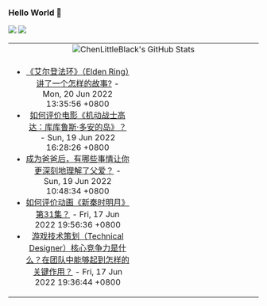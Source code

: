 ### Hello World 👋

[![](https://img.shields.io/badge/@ChenLittleBlack-1a6c81?style=flat&logo=java&logoColor=1a6c81&label=Java&colorA=ffffff)](https://www.java.com/)
[![](https://img.shields.io/badge/@ChenLittleBlack-41b883?style=flat&logo=vuedotjs&logoColor=41b883&label=Vue&colorA=ffffff)](https://cn.vuejs.org/)

<table>
<tr>
<td colspan="2" style="text-align: center;">
<img alt="ChenLittleBlack's GitHub Stats" src="https://github-readme-stats.vercel.app/api?username=ChenLittleBlack&show_icons=true&icon_color=CE1D2D&text_color=718096&bg_color=ffffff&hide_title=true" />
</td>
</tr>
<tr>
<td align="center" valign="middle">

<!-- START_SECTION:blog -->
* <a href='http://www.zhihu.com/question/517963071/answer/2425746560?utm_campaign=rss&utm_medium=rss&utm_source=rss&utm_content=title' target='_blank'>《艾尔登法环》（Elden Ring）讲了一个怎样的故事?</a> - Mon, 20 Jun 2022 13:35:56 +0800
* <a href='http://www.zhihu.com/question/535877635/answer/2533457835?utm_campaign=rss&utm_medium=rss&utm_source=rss&utm_content=title' target='_blank'>如何评价电影《机动战士高达：库库鲁斯·多安的岛》？</a> - Sun, 19 Jun 2022 16:28:26 +0800
* <a href='http://www.zhihu.com/question/538201412/answer/2535069905?utm_campaign=rss&utm_medium=rss&utm_source=rss&utm_content=title' target='_blank'>成为爸爸后，有哪些事情让你更深刻地理解了父爱？</a> - Sun, 19 Jun 2022 10:48:34 +0800
* <a href='http://www.zhihu.com/question/538197742/answer/2533287582?utm_campaign=rss&utm_medium=rss&utm_source=rss&utm_content=title' target='_blank'>如何评价动画《新秦时明月》第31集？</a> - Fri, 17 Jun 2022 19:56:36 +0800
* <a href='http://www.zhihu.com/question/534544209/answer/2503912123?utm_campaign=rss&utm_medium=rss&utm_source=rss&utm_content=title' target='_blank'>游戏技术策划（Technical Designer）核心竞争力是什么？在团队中能够起到怎样的关键作用？</a> - Fri, 17 Jun 2022 19:36:44 +0800
<!-- END_SECTION:blog -->

</td>
<td valign="middle" width="50%">

<!-- START_SECTION:douban -->

<!-- END_SECTION:douban -->

</td>
</tr>
</table>
